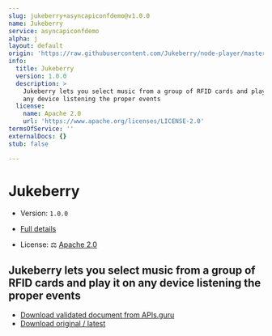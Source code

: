 ```yaml
---
slug: jukeberry+asyncapiconfdemo@v1.0.0
name: Jukeberry
service: asyncapiconfdemo
alpha: j
layout: default
origin: 'https://raw.githubusercontent.com/Jukeberry/node-player/master/asyncapi.yaml'
info:
  title: Jukeberry
  version: 1.0.0
  description: >
    Jukeberry lets you select music from a group of RFID cards and play it on
    any device listening the proper events
  license:
    name: Apache 2.0
    url: 'https://www.apache.org/licenses/LICENSE-2.0'
termsOfService: ''
externalDocs: {}
stub: false

---
```

# Jukeberry

* Version: `1.0.0`
* [Full details](../html/jukeberry+asyncapiconfdemo@v1.0.0.html)

* License: ⚖ [Apache 2.0](https://spdx.org/licenses/Apache-2.0.html)


## Jukeberry lets you select music from a group of RFID cards and play it on any device listening the proper events




* [Download validated document from APIs.guru](https://raw.githubusercontent.com/APIs-guru/asyncapi-directory/master/docs/APIs/jukeberry%2Basyncapiconfdemo%40v1.0.0.yaml)
* [Download original / latest](https://raw.githubusercontent.com/Jukeberry/node-player/master/asyncapi.yaml)

<script type="application/ld+json">
{
  "@context": "http://schema.org/",
  "@type": "WebAPI",
  "description": "Jukeberry lets you select music from a group of RFID cards and play it on any device listening the proper events
",
  "documentation": "",

  "name": "Jukeberry"
}
</script>
